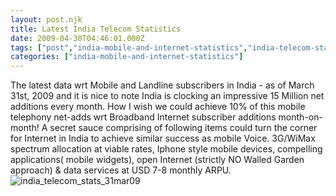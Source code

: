 ```yaml
---
layout: post.njk
title: Latest India Telecom Statistics
date: 2009-04-30T04:46:01.000Z
tags: ["post","india-mobile-and-internet-statistics","india-telecom-statistics-mobile-landline"]
categories: ["india-mobile-and-internet-statistics"]
---
```


The latest data wrt Mobile and Landline subscribers in India - as of March 31st, 2009 and it is nice to note India is clocking an impressive 15 Million net additions every month. How I wish we could achieve 10% of this mobile telephony net-adds wrt Broadband Internet subscriber additions month-on-month! A secret sauce comprising of following items could turn the corner for Internet in India to achieve similar success as mobile Voice. 3G/WiMax spectrum allocation at viable rates, Iphone style mobile devices, compelling applications( mobile widgets), open Internet (strictly NO Walled Garden approach) & data services at USD 7-8 monthly ARPU. ![india_telecom_stats_31mar09](/assets/images/latest-india-telecom-statistics-2485deab.jpg)